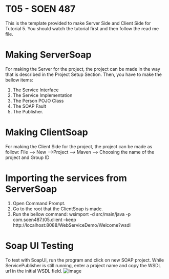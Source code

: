 # T05 - SOEN 487
This is the template provided to make Server Side and Client Side for Tutorial 5. You should watch the tutorial first and then follow the read me file.
# Making ServerSoap
For making the Server for the project, the project can be made in the way that is described in the Project Setup Section. Then, you have to make the bellow items:
1) The Service Interface 
2) The Service Implementation 
3) The Person POJO Class 
4) The SOAP Fault 
5) The Publisher.
# Making ClientSoap
For making the Client Side for the project, the project can be made as follow:
File --> New -->Project --> Maven --> Choosing the name of the project and Group ID
# Importing the services from ServerSoap
1) Open Command Prompt.
2) Go to the root that the ClientSoap is made.
3) Run the bellow command:
 wsimport -d src/main/java -p com.soen487.t05.client –keep http://localhost:8088/WebServiceDemo/Welcome?wsdl
 # Soap UI Testing
To test with SoapUI, run the program and click on new SOAP project. While ServicePublisher is still running, enter a project name and copy the WSDL url in the initial WSDL field.
![image](https://user-images.githubusercontent.com/63208813/108148756-7a5da300-709f-11eb-8663-2315a574a368.png)


